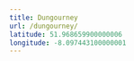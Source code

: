 ```yaml
---
title: Dungourney
url: /dungourney/
latitude: 51.968659900000006
longitude: -8.097443100000001
---
```

